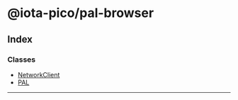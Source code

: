 


#  @iota-pico/pal-browser

## Index

### Classes

* [NetworkClient](classes/networkclient.md)
* [PAL](classes/pal.md)



---
